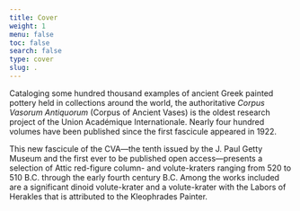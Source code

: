 ```yaml
---
title: Cover
weight: 1
menu: false
toc: false
search: false
type: cover
slug: .
---
```


Cataloging some hundred thousand examples of ancient Greek painted pottery held in collections around the world, the authoritative *Corpus Vasorum Antiquorum* (Corpus of Ancient Vases) is the oldest research project of the Union Académique Internationale. Nearly four hundred volumes have been published since the first fascicule appeared in 1922.

This new fascicule of the CVA—the tenth issued by the J. Paul Getty Museum and the first ever to be published open access—presents a selection of Attic red-figure column- and volute-kraters ranging from 520 to 510 B.C. through the early fourth century B.C. Among the works included are a significant dinoid volute-krater and a volute-krater with the Labors of Herakles that is attributed to the Kleophrades Painter.
